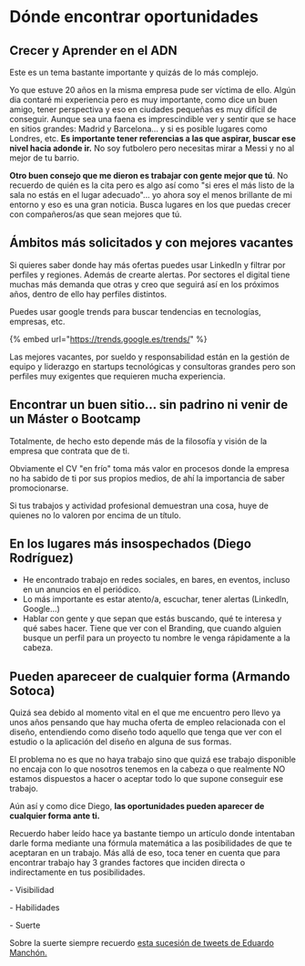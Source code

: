 # Dónde encontrar oportunidades

## Crecer y Aprender en el ADN

Este es un tema bastante importante y quizás de lo más complejo.

Yo que estuve 20 años en la misma empresa pude ser víctima de ello. Algún dia contaré mi experiencia pero es muy importante, como dice un buen amigo, tener perspectiva y eso en ciudades pequeñas es muy difícil de conseguir. Aunque sea una faena es imprescindible ver y sentir que se hace en sitios grandes: Madrid y Barcelona… y si es posible lugares como Londres, etc. **Es importante tener referencias a las que aspirar, buscar ese nivel hacia adonde ir.** No soy futbolero pero necesitas mirar a Messi y no al mejor de tu barrio.

**Otro buen consejo que me dieron es trabajar con gente mejor que tú**. No recuerdo de quién es la cita pero es algo así como "si eres el más listo de la sala no estás en el lugar adecuado"… yo ahora soy el menos brillante de mi entorno y eso es una gran noticia. Busca lugares en los que puedas crecer con compañeros/as que sean mejores que tú.

## Ámbitos más solicitados y con mejores vacantes

Si quieres saber donde hay más ofertas puedes usar LinkedIn y filtrar por perfiles y regiones. Además de crearte alertas. Por sectores el digital tiene muchas más demanda que otras y creo que seguirá así en los próximos años, dentro de ello hay perfiles distintos.

Puedes usar google trends para buscar tendencias en tecnologías, empresas, etc.

{% embed url="https://trends.google.es/trends/" %}

Las mejores vacantes, por sueldo y responsabilidad están en la gestión de equipo y liderazgo en startups tecnológicas y consultoras grandes pero son perfiles muy exigentes que requieren mucha experiencia.

## Encontrar un buen sitio… sin padrino ni venir de un Máster o Bootcamp

Totalmente, de hecho esto depende más de la filosofía y visión de la empresa que contrata que de ti.

Obviamente el CV "en frío" toma más valor en procesos donde la empresa no ha sabido de ti por sus propios medios, de ahí la importancia de saber promocionarse.

Si tus trabajos y actividad profesional demuestran una cosa, huye de quienes no lo valoren por encima de un título.

## En los lugares más insospechados (Diego Rodríguez)

* He encontrado trabajo en redes sociales, en bares, en eventos, incluso en un anuncios en el periódico.
* Lo más importante es estar atento/a, escuchar, tener alertas (LinkedIn, Google…)
* Hablar con gente y que sepan que estás buscando, qué te interesa y qué sabes hacer. Tiene que ver con el Branding, que cuando alguien busque un perfil para un proyecto tu nombre le venga rápidamente a la cabeza.

## Pueden apareceer de cualquier forma (Armando Sotoca)

Quizá sea debido al momento vital en el que me encuentro pero llevo ya unos años pensando que hay mucha oferta de empleo relacionada con el diseño, entendiendo como diseño todo aquello que tenga que ver con el estudio o la aplicación del diseño en alguna de sus formas.

El problema no es que no haya trabajo sino que quizá ese trabajo disponible no encaja con lo que nosotros tenemos en la cabeza o que realmente NO estamos dispuestos a hacer o aceptar todo lo que supone conseguir ese trabajo.

Aún así y como dice Diego, **las oportunidades pueden aparecer de cualquier forma ante ti.**

Recuerdo haber leído hace ya bastante tiempo un artículo donde intentaban darle forma mediante una fórmula matemática a las posibilidades de que te aceptaran en un trabajo. Más allá de eso, toca tener en cuenta que para encontrar trabajo hay 3 grandes factores que inciden directa o indirectamente en tus posibilidades.

\- Visibilidad

\- Habilidades

\- Suerte

Sobre la suerte siempre recuerdo [esta sucesión de tweets de Eduardo Manchón.](https://twitter.com/eduardomanchon/status/1194432603383902211)




